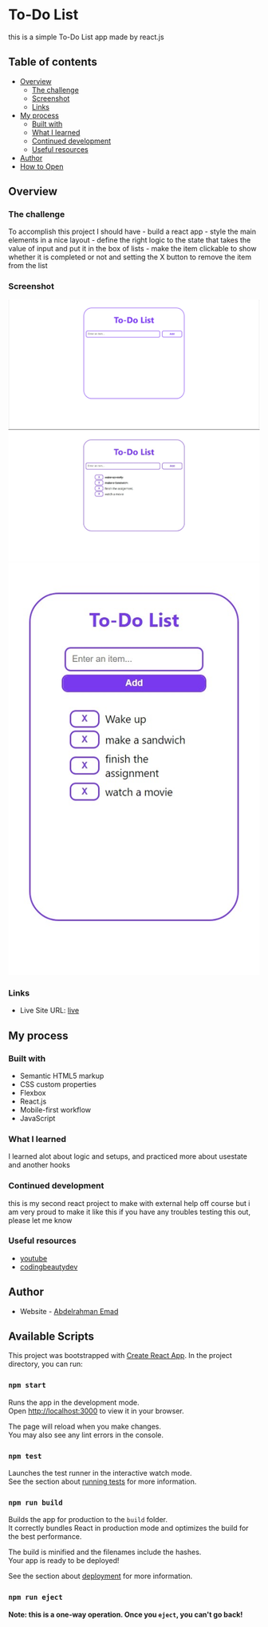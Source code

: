 # To-Do List

this is a simple To-Do List app made by react.js

## Table of contents

- [Overview](#overview)
  - [The challenge](#the-challenge)
  - [Screenshot](#screenshot)
  - [Links](#links)
- [My process](#my-process)
  - [Built with](#built-with)
  - [What I learned](#what-i-learned)
  - [Continued development](#continued-development)
  - [Useful resources](#useful-resources)
- [Author](#author)
- [How to Open](#available-scripts)

## Overview

### The challenge

To accomplish this project I should have - build a react app - style the main elements in a nice layout - define the right logic to the state that takes the value of input and put it in the box of lists - make the item clickable to show whether it is completed or not and setting the X button to remove the item from the list

### Screenshot

![desktop](./src/assets/Screenshot%20Desktop.png)
![desktop](./src/assets/Screenshot-%20desktop-actived.jpeg)
![mobile](./src/assets/screenshot-mobile.jpeg)

### Links

- Live Site URL: [live](https://3omeed.github.io/To-Do-List)

## My process

### Built with

- Semantic HTML5 markup
- CSS custom properties
- Flexbox
- React.js
- Mobile-first workflow
- JavaScript

### What I learned

I learned alot about logic and setups, and practiced more about usestate and another hooks

### Continued development

this is my second react project to make with external help off course but i am very proud to make it like this
if you have any troubles testing this out, please let me know

### Useful resources

- [youtube](https://www.youtube.com/watch?v=0PG3XYI3Giw&ab_channel=YehiaTech%D9%8A%D8%AD%D9%8A%D9%89%D8%AA%D9%83)
- [codingbeautydev](https://www.codingbeautydev.com/blog)

## Author

- Website - [Abdelrahman Emad](https://www.linkedin.com/in/abdelrahman-emad-57bb10237/)

## Available Scripts

This project was bootstrapped with [Create React App](https://github.com/facebook/create-react-app).
In the project directory, you can run:

### `npm start`

Runs the app in the development mode.\
Open [http://localhost:3000](http://localhost:3000) to view it in your browser.

The page will reload when you make changes.\
You may also see any lint errors in the console.

### `npm test`

Launches the test runner in the interactive watch mode.\
See the section about [running tests](https://facebook.github.io/create-react-app/docs/running-tests) for more information.

### `npm run build`

Builds the app for production to the `build` folder.\
It correctly bundles React in production mode and optimizes the build for the best performance.

The build is minified and the filenames include the hashes.\
Your app is ready to be deployed!

See the section about [deployment](https://facebook.github.io/create-react-app/docs/deployment) for more information.

### `npm run eject`

**Note: this is a one-way operation. Once you `eject`, you can't go back!**
